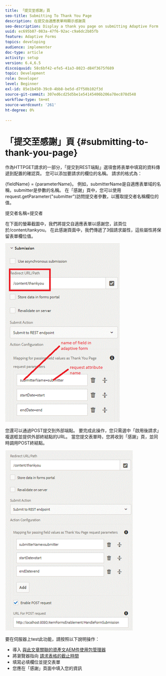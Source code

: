 ```yaml
---
title: 「提交至感謝」頁
seo-title: Submitting To Thank You Page
description: 在提交自適應表單時顯示感謝頁
seo-description: Display a thank you page on submitting Adaptive Form
uuid: ec695b87-083a-47f6-92ac-c9a6dc2b85fb
feature: Adaptive Forms
topics: developing
audience: implementer
doc-type: article
activity: setup
version: 6.4,6.5
discoiquuid: 58c6bf42-efe5-41a3-8023-d84f3675f689
topic: Development
role: Developer
level: Beginner
exl-id: 85e1b450-39c0-4bb8-be5d-d7f50b102f3d
source-git-commit: 307ed6cd25d5be1e54145406b206a78ec878d548
workflow-type: tm+mt
source-wordcount: '261'
ht-degree: 0%

---
```


# 「提交至感謝」頁 {#submitting-to-thank-you-page}

作為HTTPGET請求的一部分，「提交到REST端點」選項會將表單中填寫的資料傳遞到配置的確認頁。 您可以添加要請求的欄位的名稱。 請求的格式為：

\{fieldName\} = \{parameterName\}。 例如，submitterName是自適應表單域的名稱，submitter是參數的名稱。 在「感謝」頁中，您可以使用request.getParameter(&quot;submitter&quot;)訪問提交者參數，以獲取提交者名稱欄位的值。

提交者名稱=提交者

在下面的螢幕截圖中，我們將提交自適應表單以感謝您，該頁位於/content/tankyou。 在此感謝頁面中，我們傳遞了3個請求屬性，這些屬性將保留表單欄位值。

![謝謝](assets/thankyoupage.gif)

您還可以通過POST提交到外部端點。 要完成此操作，您只需選中「啟用後請求」複選框並提供外部終結點的URL。 當您提交表單時，您將收到「感謝」頁，並同時調用POST終結點。

![捕獲](assets/capture.gif)


要在伺服器上test此功能，請按照以下說明操作：

* 導入 [與此文章關聯的資產文AEM件使用包管理器](assets/submittingtorestendpoint.zip)
* 將瀏覽器指向 [請求表格的截止時間](http://localhost:4502/content/dam/formsanddocuments/helpx/timeoffrequestform/jcr:content?wcmmode=disabled)
* 填寫必填欄位並提交表單
* 您應在「感謝」頁面中填入您的資訊
